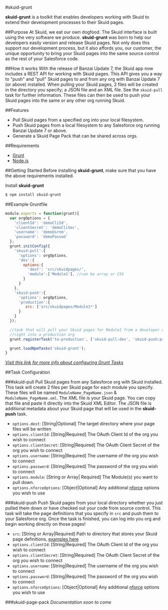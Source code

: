 #skuid-grunt

**skuid-grunt** is a toolkit that enables developers working with Skuid to extend their development processes to their Skuid pages.

##Purpose
At Skuid, we eat our own dogfood. The Skuid interface is built using the very software we produce. **skuid-grunt** was born to help our developers easily version and release Skuid pages. Not only does this support our development process, but it also affords you, our customer, the unique opportunity to bring your Skuid pages into the same source control as the rest of your Salesforce code.

##How it works
With the release of Banzai Update 7, the Skuid app now includes a REST API for working with Skuid pages. This API gives you a way to "push" and "pull" Skuid pages to and from any org with Banzai Update 7 (or above) installed. When pulling your Skuid pages, 2 files will be created in the directory you specify; a JSON file and an XML file. See the ```skuid-pull``` task for further information. These files can then be used to push your Skuid pages into the same or any other org running Skuid.

##Features
* Pull Skuid pages from a specified org into your local filesystem.
* Push Skuid pages from a local filesystem to any Salesforce org running Banzai Update 7 or above.
* Generate a Skuid Page Pack that can be shared across orgs.

##Requirements
* [Grunt](http://gruntjs.com/)
* [Node.js](https://nodejs.org/)

##Getting Started
Before installing **skuid-grunt**, make sure that you have the above requirements installed.

Install **skuid-grunt**
```bash
$ npm install skuid-grunt
```

##Example Gruntfile
```js
module.exports = function(grunt){
  var orgOptions = {
    'clientId': 'demoCliId',
    'clientSecret': 'demoCliSec',
    'username': 'demoUsrnm',
    'password': 'demoPasswd'
  };
  grunt.initConfig({
    'skuid-pull':{
      'options': orgOptions,
      'dev':{
        options:{
          'dest': 'src/skuidpages/',
          'module':['Module1'], //can be array or CSV
        }
      }  
    },
    'skuid-push':{
      'options': orgOptions,
      'production':{
         src: ['src/skuidpages/Module1*']
      }
    }
  });

  //task that will pull your Skuid pages for Module1 from a developer org and push them
  //right into a production org
  grunt.registerTask('to-production', ['skuid-pull:dev', 'skuid-push:production']);

  grunt.loadNpmTasks('skuid-grunt');
}
```

*[Visit this link for more info about configuring Grunt Tasks](http://gruntjs.com/configuring-tasks)* 

##Task Configuration

###skuid-pull
Pull Skuid pages from any Salesforce org with Skuid installed. This task will create 2 files per Skuid page for each module you specify. These files will be named ```ModuleName_PageName.json``` & ```ModuleName_PageName.xml```. The XML file is your Skuid page. You can copy that file and paste it directly into the Skuid XML Editor. The JSON file is additional metadata about your Skuid page that will be used in the **skuid-push** task.

* ```options.dest```: [String|Optional] The target directory where your page files will be written
* ```options.clientId```: [String|Required] The OAuth Client Id of the org you wish to connect
* ```options.clientSecret```: [String|Required] The OAuth Client Secret of the org you wish to connect
* ```options.username```: [String|Required] The username of the org you wish to connect
* ```options.password```: [String|Required] The password of the org you wish to connect 
* ```options.module```: [String or Array| Required] The Module(s) you want to pull down.
* ```options.nforceOptions```: [Object|Optional] Any additional [nforce](https://github.com/kevinohara80/nforce) options you wish to use

###skuid-push
Push Skuid pages from your local directory whether you just pulled them down or have checked out your code from source control. This task will take the page definitions that you specify in ```src``` and push them to your Salesforce org. Once the task is finished, you can log into you org and begin working directly on those pages!

* ```src```: [String or Array|Required] Path to directory that stores your Skuid page definitions, [examples here](http://gruntjs.com/configuring-tasks#files)
* ```options.clientId```: [String|Required] The OAuth Client Id of the org you wish to connect
* ```options.clientSecret```: [String|Required] The OAuth Client Secret of the org you wish to connect
* ```options.username```: [String|Required] The username of the org you wish to connect
* ```options.password```: [String|Required] The password of the org you wish to connect 
* ```options.nforceOptions```: [Object|Optional] Any additional [nforce](https://github.com/kevinohara80/nforce) options you wish to use

###skuid-page-pack
*Documentation soon to come*

